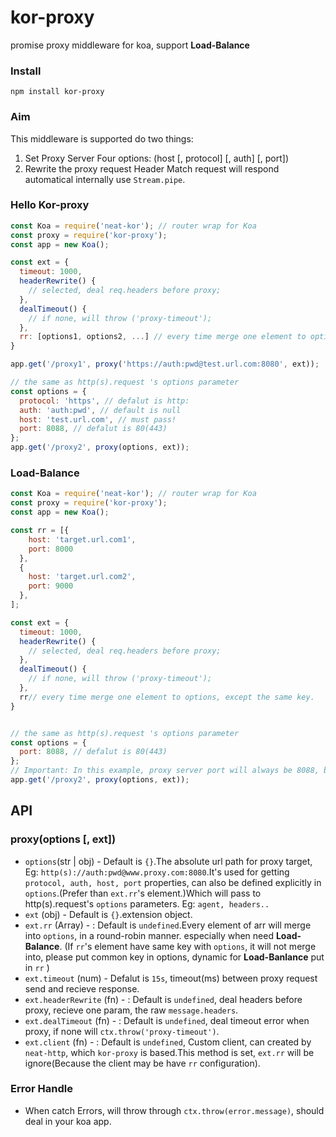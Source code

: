 # kor-proxy
promise proxy middleware for koa, support **Load-Balance**

### Install
```shell
npm install kor-proxy
```

### Aim
This middleware is supported do two things:
1. Set Proxy Server Four options: (host [, protocol] [, auth] [, port])
2. Rewrite the proxy request Header
  Match request will respond automatical internally use `Stream.pipe`.

### Hello Kor-proxy
```js
const Koa = require('neat-kor'); // router wrap for Koa
const proxy = require('kor-proxy');
const app = new Koa();

const ext = {
  timeout: 1000,
  headerRewrite() {
    // selected, deal req.headers before proxy;
  },
  dealTimeout() {
    // if none, will throw ('proxy-timeout');
  },
  rr: [options1, options2, ...] // every time merge one element to options
}

app.get('/proxy1', proxy('https://auth:pwd@test.url.com:8080', ext));

// the same as http(s).request 's options parameter
const options = {
  protocol: 'https', // defalut is http:
  auth: 'auth:pwd', // default is null
  host: 'test.url.com', // must pass!
  port: 8088, // defalut is 80(443)
};
app.get('/proxy2', proxy(options, ext));
```

### Load-Balance

```js
const Koa = require('neat-kor'); // router wrap for Koa
const proxy = require('kor-proxy');
const app = new Koa();

const rr = [{
    host: 'target.url.com1',
    port: 8000
  },
  {
    host: 'target.url.com2',
    port: 9000
  },
];

const ext = {
  timeout: 1000,
  headerRewrite() {
    // selected, deal req.headers before proxy;
  },
  dealTimeout() {
    // if none, will throw ('proxy-timeout');
  },
  rr// every time merge one element to options, except the same key.
}


// the same as http(s).request 's options parameter
const options = {
  port: 8088, // defalut is 80(443)
};
// Important: In this example, proxy server port will always be 8088, because options is prefer than rr's element.
app.get('/proxy2', proxy(options, ext));
```



## API

### proxy(options [, ext])
- `options`(str | obj) - Default is `{}`.The absolute url path for proxy target, Eg: `http(s)://auth:pwd@www.proxy.com:8080`.It's used for getting `protocol, auth, host, port` properties, can also be defined explicitly in `options`.(Prefer than `ext.rr`'s element.)Which will pass to http(s).request's `options` parameters. Eg: `agent, headers..`
- `ext` (obj) - Default is `{}`.extension object.
- `ext.rr` (Array) - : Default is `undefined`.Every element of arr will merge into `options`, in a round-robin manner. especially when need **Load-Balance**. (If `rr`'s element have same key with `options`, it will not merge into, please put common key in options, dynamic for **Load-Banlance** put in `rr` )
- `ext.timeout` (num) - Defalut is `15s`, timeout(ms) between proxy request send and recieve response.
- `ext.headerRewrite` (fn) - : Default is `undefined`, deal headers before proxy, recieve one param, the raw `message.headers`.
- `ext.dealTimeout` (fn) - : Default is `undefined`, deal timeout error when proxy, if none will `ctx.throw('proxy-timeout')`.
- `ext.client` (fn) - : Default is `undefined`, Custom client, can created by `neat-http`, which `kor-proxy` is based.This method is set, `ext.rr` will be ignore(Because the client may be have `rr` configuration).


### Error Handle
- When catch Errors, will throw through `ctx.throw(error.message)`, should deal in your koa app.
